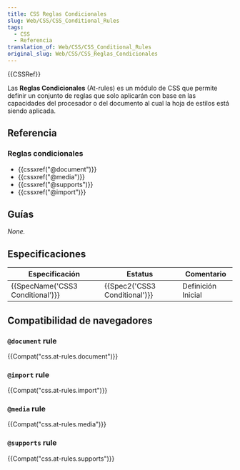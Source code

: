 ```yaml
---
title: CSS Reglas Condicionales
slug: Web/CSS/CSS_Conditional_Rules
tags:
  - CSS
  - Referencia
translation_of: Web/CSS/CSS_Conditional_Rules
original_slug: Web/CSS/CSS_Reglas_Condicionales
---
```


{{CSSRef}}

Las **Reglas Condicionales** (At-rules) es un módulo de CSS que permite definir un conjunto de reglas que solo aplicarán con base en las capacidades del procesador o del documento al cual la hoja de estilos está siendo aplicada.

## Referencia

### Reglas condicionales

- {{cssxref("@document")}}
- {{cssxref("@media")}}
- {{cssxref("@supports")}}
- {{cssxref("@import")}}

## Guías

_None._

## Especificaciones

| Especificación                               | Estatus                                  | Comentario         |
| -------------------------------------------- | ---------------------------------------- | ------------------ |
| {{SpecName('CSS3 Conditional')}} | {{Spec2('CSS3 Conditional')}} | Definición Inicial |

## Compatibilidad de navegadores

### `@document` rule

{{Compat("css.at-rules.document")}}

### `@import` rule

{{Compat("css.at-rules.import")}}

### `@media` rule

{{Compat("css.at-rules.media")}}

### `@supports` rule

{{Compat("css.at-rules.supports")}}
